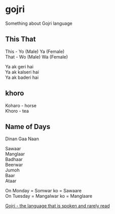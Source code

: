 # gojri
Something about Gojri language

## This That    

This - Yo (Male) Ya (Female)   
That - Wo (Male) Wa (Female)   

Ya ak geri hai   
Ya ak kalseri hai   
Ya ak baderi hai   

## khoro   

Koharo - horse   
Khoro - tea   

## Name of Days 

Dinan Gaa Naan   

Sawaar   
Manglaar   
Badhaar   
Beerwar   
Jumoh   
Baar   
Ataar   

On Monday = Somwar ko = Sawaare   
On Tuesday = Mangalwar ko = Manglaare   

[Gojri - the language that is spoken and rarely read](https://www.hindustantimes.com/books/gojri-the-language-that-s-spoken-but-rarely-read/story-Y6Ci7JnfCHqfvKGbbyy33H.html)     
